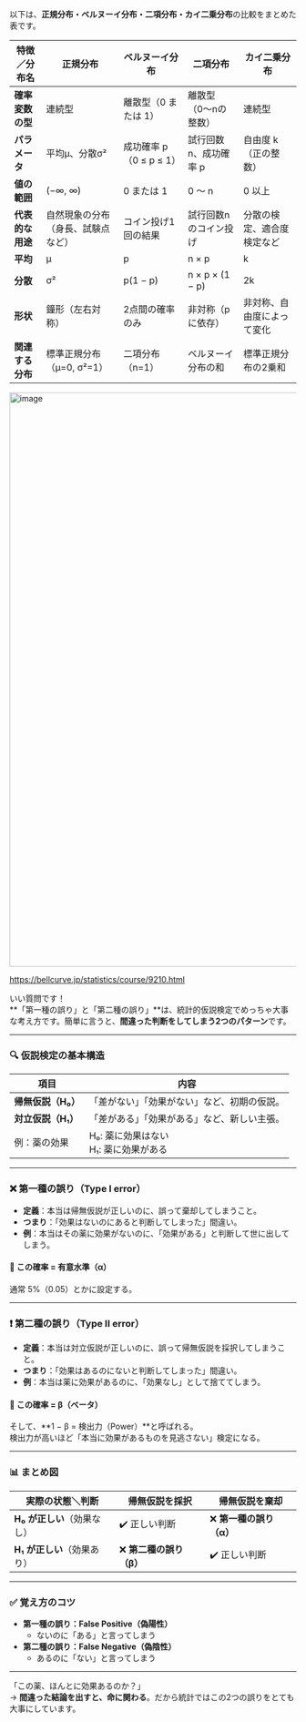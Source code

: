 
以下は、**正規分布・ベルヌーイ分布・二項分布・カイ二乗分布**の比較をまとめた表です。

| 特徴／分布名       | **正規分布**                   | **ベルヌーイ分布**             | **二項分布**                   | **カイ二乗分布**               |
|------------------|------------------------------|-----------------------------|------------------------------|-------------------------------|
| **確率変数の型**    | 連続型                         | 離散型（0 または 1）          | 離散型（0〜nの整数）            | 連続型                          |
| **パラメータ**     | 平均μ、分散σ²                   | 成功確率 p（0 ≤ p ≤ 1）       | 試行回数 n、成功確率 p         | 自由度 k（正の整数）            |
| **値の範囲**      | (−∞, ∞)                       | 0 または 1                   | 0 〜 n                        | 0 以上                          |
| **代表的な用途**   | 自然現象の分布（身長、試験点など） | コイン投げ1回の結果             | 試行回数nのコイン投げ           | 分散の検定、適合度検定など       |
| **平均**         | μ                            | p                           | n × p                        | k                              |
| **分散**         | σ²                           | p(1 − p)                    | n × p × (1 − p)              | 2k                             |
| **形状**         | 鐘形（左右対称）               | 2点間の確率のみ               | 非対称（pに依存）              | 非対称、自由度によって変化        |
| **関連する分布**   | 標準正規分布（μ=0, σ²=1）       | 二項分布（n=1）               | ベルヌーイ分布の和             | 標準正規分布の2乗和             |

<img width="1009" alt="image" src="https://github.com/user-attachments/assets/8696ce14-2736-428c-b6c6-0913a08dd5fb" />

https://bellcurve.jp/statistics/course/9210.html

いい質問です！  
**「第一種の誤り」と「第二種の誤り」**は、統計的仮説検定でめっちゃ大事な考え方です。簡単に言うと、**間違った判断をしてしまう2つのパターン**です。

---

### 🔍 仮説検定の基本構造

| 項目 | 内容 |
|------|------|
| **帰無仮説（H₀）** | 「差がない」「効果がない」など、初期の仮説。 |
| **対立仮説（H₁）** | 「差がある」「効果がある」など、新しい主張。 |
| 例：薬の効果 | H₀: 薬に効果はない<br>H₁: 薬に効果がある |

---

### ❌ 第一種の誤り（Type I error）
- **定義**：本当は帰無仮説が正しいのに、誤って棄却してしまうこと。
- **つまり**：「効果はないのにあると判断してしまった」間違い。
- **例**：本当はその薬に効果がないのに、「効果がある」と判断して世に出してしまう。

#### 🔺 この確率 = **有意水準（α）**
通常 5%（0.05）とかに設定する。

---

### ❗ 第二種の誤り（Type II error）
- **定義**：本当は対立仮説が正しいのに、誤って帰無仮説を採択してしまうこと。
- **つまり**：「効果はあるのにないと判断してしまった」間違い。
- **例**：本当は薬に効果があるのに、「効果なし」として捨ててしまう。

#### 🔻 この確率 = **β（ベータ）**
そして、**1 − β = 検出力（Power）**と呼ばれる。  
検出力が高いほど「本当に効果があるものを見逃さない」検定になる。

---

### 📊 まとめ図

| 実際の状態＼判断        | **帰無仮説を採択** | **帰無仮説を棄却** |
|----------------------|------------------|-------------------|
| **H₀ が正しい**（効果なし） | ✔️ 正しい判断       | ❌ **第一種の誤り（α）** |
| **H₁ が正しい**（効果あり） | ❌ **第二種の誤り（β）** | ✔️ 正しい判断        |

---

### ✅ 覚え方のコツ

- **第一種の誤り：False Positive（偽陽性）**
  - ないのに「ある」と言ってしまう
- **第二種の誤り：False Negative（偽陰性）**
  - あるのに「ない」と言ってしまう

---

「この薬、ほんとに効果あるのか？」  
→ **間違った結論を出すと、命に関わる**。だから統計ではこの2つの誤りをとても大事にしています。

